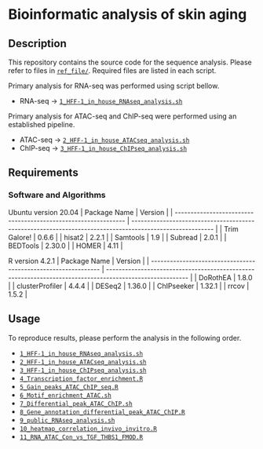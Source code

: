 # Bioinformatic analysis of skin aging
## Description
This repository contains the source code for the sequence analysis.
Please refer to files in [`ref_file/`](./ref_file/). Required files are listed in each script.

Primary analysis for RNA-seq was performed using script bellow.
* RNA-seq -> [`1_HFF-1_in_house_RNAseq_analysis.sh`](./code/1_HFF-1_in_house_RNAseq_analysis.sh/)

Primary analysis for ATAC-seq and ChIP-seq were performed using an established pipeline.
* ATAC-seq -> [`2_HFF-1_in_house_ATACseq_analysis.sh`](./code/2_HFF-1_in_house_ATACseq_analysis.sh/)
* ChIP-seq -> [`3_HFF-1_in_house_ChIPseq_analysis.sh`](./code/3_HFF-1_in_house_ChIPseq_analysis.sh/)

## Requirements
### Software and Algorithms
Ubuntu version 20.04
| Package Name                                                   | Version                                                                                                  |
| -------------------------------------------------------------- | -------------------------------------------------------------------------------------------------------- |
| Trim Galore!                                                   | 0.6.6                                                                                                    |
| hisat2        	                                             | 2.2.1                                                                                                    |
| Samtools                                                       | 1.9                                                                                                      |
| Subread         	                                             | 2.0.1                                                                                                    |
| BEDTools      	                                             | 2.30.0                                                                                                   |
| HOMER         	                                             | 4.11                                                                                                     |

R version 4.2.1
| Package Name                                                   | Version                                                                                                  |
| -------------------------------------------------------------- | -------------------------------------------------------------------------------------------------------- |
| DoRothEA                                                       | 1.8.0                                                                                                    |
| clusterProfiler	                                             | 4.4.4                                                                                                    |
| DESeq2	                                                     | 1.36.0                                                                                                   |
| ChIPseeker	                                                 | 1.32.1                                                                                                   |
| rrcov	                                                         | 1.5.2                                                                                                    |

## Usage
To reproduce results, please perform the analysis in the following order.
* [`1_HFF-1_in_house_RNAseq_analysis.sh`](./code/1_HFF-1_in_house_RNAseq_analysis.sh/)
* [`2_HFF-1_in_house_ATACseq_analysis.sh`](./code/2_HFF-1_in_house_ATACseq_analysis.sh/)
* [`3_HFF-1_in_house_ChIPseq_analysis.sh`](./code/3_HFF-1_in_house_ChIPseq_analysis.sh/)
* [`4_Transcription_factor_enrichment.R`](./code/4_Transcription_factor_enrichment.R/)
* [`5_Gain_peaks_ATAC_ChIP_seq.R`](./code/5_Gain_peaks_ATAC_ChIP_seq.R/)
* [`6_Motif_enrichment_ATAC.sh`](./code/6_Motif_enrichment_ATAC.sh/)
* [`7_Differential_peak_ATAC_ChIP.sh`](./code/7_Differential_peak_ATAC_ChIP.sh/)
* [`8_Gene_annotation_differential_peak_ATAC_ChIP.R`](./code/8_Gene_annotation_differential_peak_ATAC_ChIP.R/)
* [`9_public_RNAseq_analysis.sh`](./code/9_public_RNAseq_analysis.sh/)
* [`10_heatmap_correlation_invivo_invitro.R`](./code/10_heatmap_correlation_invivo_invitro.R/)
* [`11_RNA_ATAC_Con_vs_TGF_THBS1_FMOD.R`](./code/11_RNA_ATAC_Con_vs_TGF_THBS1_FMOD.R/)
